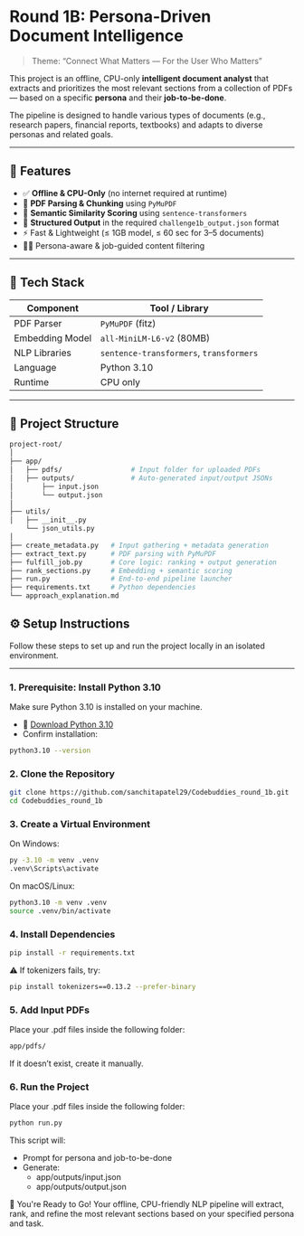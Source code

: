 # Round 1B: Persona-Driven Document Intelligence

> Theme: “Connect What Matters — For the User Who Matters”

This project is an offline, CPU-only **intelligent document analyst** that extracts and prioritizes the most relevant sections from a collection of PDFs — based on a specific **persona** and their **job-to-be-done**.

The pipeline is designed to handle various types of documents (e.g., research papers, financial reports, textbooks) and adapts to diverse personas and related goals.

---

## 🚀 Features

- ✅ **Offline & CPU-Only** (no internet required at runtime)
- 📄 **PDF Parsing & Chunking** using `PyMuPDF`
- 🧠 **Semantic Similarity Scoring** using `sentence-transformers`
- 🧾 **Structured Output** in the required `challenge1b_output.json` format
- ⚡ Fast & Lightweight (≤ 1GB model, ≤ 60 sec for 3–5 documents)
- 🧑‍💼 Persona-aware & job-guided content filtering

---

## 🧰 Tech Stack

| Component         | Tool / Library                  |
|-------------------|----------------------------------|
| PDF Parser        | `PyMuPDF` (fitz)                 |
| Embedding Model   | `all-MiniLM-L6-v2` (80MB)        |
| NLP Libraries     | `sentence-transformers`, `transformers` |
| Language          | Python 3.10                      |
| Runtime           | CPU only                         |

---

## 📁 Project Structure

```bash
project-root/
│
├── app/
│   ├── pdfs/                 # Input folder for uploaded PDFs
│   ├── outputs/              # Auto-generated input/output JSONs
│       ├── input.json
│       └── output.json
│   
├── utils/
│   ├── __init__.py
    └── json_utils.py
│   
├── create_metadata.py   # Input gathering + metadata generation
├── extract_text.py      # PDF parsing with PyMuPDF
├── fulfill_job.py       # Core logic: ranking + output generation
├── rank_sections.py     # Embedding + semantic scoring
├── run.py               # End-to-end pipeline launcher
├── requirements.txt     # Python dependencies
└── approach_explanation.md
```

## ⚙️ Setup Instructions

Follow these steps to set up and run the project locally in an isolated environment.

---

### 1. Prerequisite: Install Python 3.10

Make sure Python 3.10 is installed on your machine.

- 🔗 [Download Python 3.10](https://www.python.org/downloads/release/python-3100/)
- Confirm installation:
```bash
python3.10 --version
```

### 2. Clone the Repository

```bash
git clone https://github.com/sanchitapatel29/Codebuddies_round_1b.git
cd Codebuddies_round_1b
```

### 3. Create a Virtual Environment

On Windows: 
```bash
py -3.10 -m venv .venv
.venv\Scripts\activate
```
On macOS/Linux: 
```bash
python3.10 -m venv .venv
source .venv/bin/activate
```

### 4. Install Dependencies

```bash
pip install -r requirements.txt
```
⚠️ If tokenizers fails, try:
```bash
pip install tokenizers==0.13.2 --prefer-binary
```

### 5. Add Input PDFs

Place your .pdf files inside the following folder:
```bash
app/pdfs/
```
If it doesn’t exist, create it manually.

### 6. Run the Project

Place your .pdf files inside the following folder:
```bash
python run.py
```
This script will:
- Prompt for persona and job-to-be-done
- Generate:
    - app/outputs/input.json
    - app/outputs/output.json



🎉 You're Ready to Go!
Your offline, CPU-friendly NLP pipeline will extract, rank, and refine the most relevant sections based on your specified persona and task.
